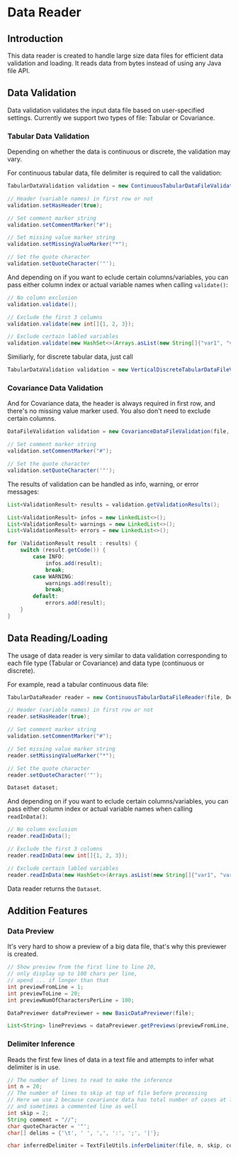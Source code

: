 # Data Reader

## Introduction

This data reader is created to handle large size data files for efficient data validation and loading. It reads data from bytes instead of using any Java file API.

## Data Validation

Data validation validates the input data file based on user-specified settings. Currently we support two types of file: Tabular or Covariance.

### Tabular Data Validation

Depending on whether the data is continuous or discrete, the validation may vary. 

For continuous tabular data, file delimiter is required to call the validation:

````java
TabularDataValidation validation = new ContinuousTabularDataFileValidation(file, Delimiter.COMMA);

// Header (variable names) in first row or not
validation.setHasHeader(true);

// Set comment marker string
validation.setCommentMarker("#");

// Set missing value marker string
validation.setMissingValueMarker("*");

// Set the quote character
validation.setQuoteCharacter('"');
````

And depending on if you want to eclude certain columns/variables, you can pass either column index or actual variable names when calling `validate()`:

````java
// No column exclusion
validation.validate();
````

````java
// Exclude the first 3 columns
validation.validate(new int[]{1, 2, 3});
````

````java
// Exclude certain labled variables
validation.validate(new HashSet<>(Arrays.asList(new String[]{"var1", "var2", "var3"})));
````

Similiarly, for discrete tabular data, just call 

````java
TabularDataValidation validation = new VerticalDiscreteTabularDataFileValidation(file, Delimiter.WHITESPACE);
````

### Covariance Data Validation

And for Covariance data, the header is always required in first row, and there's no missing value marker used. You also don't need to exclude certain columns.

````java
DataFileValidation validation = new CovarianceDataFileValidation(file, delimiter);

// Set comment marker string
validation.setCommentMarker("#");

// Set the quote character
validation.setQuoteCharacter('"');
````

The results of validation can be handled as info, warning, or error messages:

````java
List<ValidationResult> results = validation.getValidationResults();

List<ValidationResult> infos = new LinkedList<>();
List<ValidationResult> warnings = new LinkedList<>();
List<ValidationResult> errors = new LinkedList<>();

for (ValidationResult result : results) {
    switch (result.getCode()) {
        case INFO:
            infos.add(result);
            break;
        case WARNING:
            warnings.add(result);
            break;
        default:
            errors.add(result);
    }
}
````

## Data Reading/Loading

The usage of data reader is very similar to data validation corresponding to each file type (Tabular or Covariance) and data type (continuous or discrete).

For example, read a tabular continuous data file:

````java
TabularDataReader reader = new ContinuousTabularDataFileReader(file, Delimiter.COMMA);

// Header (variable names) in first row or not
reader.setHasHeader(true);

// Set comment marker string
validation.setCommentMarker("#");

// Set missing value marker string
reader.setMissingValueMarker("*");

// Set the quote character
reader.setQuoteCharacter('"');

Dataset dataset;
````

And depending on if you want to eclude certain columns/variables, you can pass either column index or actual variable names when calling `readInData()`:

````java
// No column exclusion
reader.readInData();
````

````java
// Exclude the first 3 columns
reader.readInData(new int[]{1, 2, 3});
````

````java
// Exclude certain labled variables
reader.readInData(new HashSet<>(Arrays.asList(new String[]{"var1", "var2", "var3"})));
````

Data reader returns the `Dataset`.


## Addition Features

### Data Preview

It's very hard to show a preview of a big data file, that's why this previewer is created.

````java
// Show preview from the first line to line 20,
// only display up to 100 chars per line,
// apend ... if longer than that
int previewFromLine = 1;
int previewToLine = 20;
int previewNumOfCharactersPerLine = 100;

DataPreviewer dataPreviewer = new BasicDataPreviewer(file);

List<String> linePreviews = dataPreviewer.getPreviews(previewFromLine, previewToLine, previewNumOfCharactersPerLine);
````

### Delimiter Inference

Reads the first few lines of data in a text file and attempts to infer what delimiter is in use.

````java
// The number of lines to read to make the inference
int n = 20;
// The number of lines to skip at top of file before processing
// Here we use 2 because covariance data has total number of cases at line 1,
// and sometimes a commented line as well
int skip = 2;
String comment = "//";
char quoteCharacter = '"';
char[] delims = {'\t', ' ', ',', ':', ';', '|'};

char inferredDelimiter = TextFileUtils.inferDelimiter(file, n, skip, comment, quoteCharacter, delims);
````
